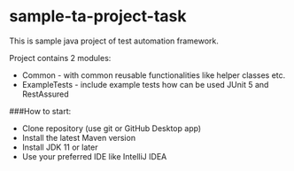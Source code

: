 # sample-ta-project-task

This is sample java project of test automation framework.

Project contains 2 modules: 
* Common - with common reusable functionalities like helper classes etc. 
* ExampleTests - include example tests how can be used JUnit 5 and RestAssured

###How to start:
* Clone repository (use git or GitHub Desktop app)
* Install the latest Maven version
* Install JDK 11 or later
* Use your preferred IDE like IntelliJ IDEA


